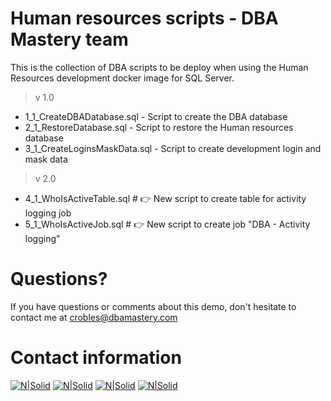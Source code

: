 # Human resources scripts - DBA Mastery team

This is the collection of DBA scripts to be deploy when using the Human Resources development docker image for SQL Server.

> v 1.0
* 1_1_CreateDBADatabase.sql - Script to create the DBA database
* 2_1_RestoreDatabase.sql - Script to restore the Human resources database
* 3_1_CreateLoginsMaskData.sql - Script to create development login and mask data

> v 2.0
* 4_1_WhoIsActiveTable.sql # 👉 New script to create table for activity logging job  
* 5_1_WhoIsActiveJob.sql # 👉 New script to create job "DBA - Activity logging"  


# Questions?
If you have questions or comments about this demo, don't hesitate to contact me at <crobles@dbamastery.com>

# Contact information
[![N|Solid](http://dbamastery.com/wp-content/uploads/2018/08/if_twitter_circle_color_107170.png)](https://twitter.com/dbamastery) [![N|Solid](http://dbamastery.com/wp-content/uploads/2018/08/if_github_circle_black_107161.png)](https://github.com/dbamaster) [![N|Solid](http://dbamastery.com/wp-content/uploads/2018/08/if_linkedin_circle_color_107178.png)](https://www.linkedin.com/in/croblesdba/) [![N|Solid](http://dbamastery.com/wp-content/uploads/2018/08/if_browser_1055104.png)](http://dbamastery.com/)
